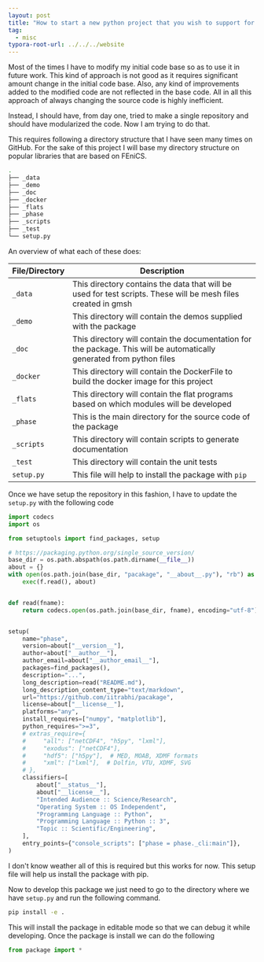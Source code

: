 ```yaml
---
layout: post
title: "How to start a new python project that you wish to support for long."
tag: 
  - misc
typora-root-url: ../../../website
---
```


Most of the times I have to modify my initial code base so as to use it in future work. This kind of approach is not good as it requires significant amount change in the initial code base. Also, any kind of improvements added to the modified code are not reflected in the base code. All in all this approach of always changing the source code is highly inefficient.

Instead, I should have, from day one, tried to make a single repository and should have modularized the code. Now I am trying to do that.

This requires following a directory structure that I have seen many times on GitHub. For the sake of this project I will base my directory structure on popular libraries that are based on FEniCS. 

```bash
.
├── _data
├── _demo
├── _doc
├── _docker
├── _flats
├── _phase
├── _scripts
├── _test
└── setup.py
```



An overview of what each of these does:

| File/Directory | Description                                                  |
| -------------- | ------------------------------------------------------------ |
| `_data`        | This directory contains the data that will be used for test scripts. These will be mesh files created in gmsh |
| `_demo`        | This directory will contain the demos supplied with the package |
| `_doc`         | This directory will contain the documentation for the package. This will be automatically generated from python files |
| `_docker`      | This directory will contain the DockerFile to build the docker image for this project |
| `_flats`       | This directory will contain the flat programs based on which modules will be developed |
| `_phase`       | This is the main directory for the source code of the package |
| `_scripts`     | This directory will contain scripts to generate documentation |
| `_test`        | This directory will contain the unit tests                   |
| `setup.py`     | This file will help to install the package with `pip`        |

Once we have setup the repository in this fashion, I have to update the `setup.py` with the following code

```python
import codecs
import os

from setuptools import find_packages, setup

# https://packaging.python.org/single_source_version/
base_dir = os.path.abspath(os.path.dirname(__file__))
about = {}
with open(os.path.join(base_dir, "pacakage", "__about__.py"), "rb") as f:
    exec(f.read(), about)


def read(fname):
    return codecs.open(os.path.join(base_dir, fname), encoding="utf-8").read()


setup(
    name="phase",
    version=about["__version__"],
    author=about["__author__"],
    author_email=about["__author_email__"],
    packages=find_packages(),
    description="...",
    long_description=read("README.md"),
    long_description_content_type="text/markdown",
    url="https://github.com/iitrabhi/pacakage",
    license=about["__license__"],
    platforms="any",
    install_requires=["numpy", "matplotlib"],
    python_requires=">=3",
    # extras_require={
    #     "all": ["netCDF4", "h5py", "lxml"],
    #     "exodus": ["netCDF4"],
    #     "hdf5": ["h5py"],  # MED, MOAB, XDMF formats
    #     "xml": ["lxml"],  # Dolfin, VTU, XDMF, SVG
    # },
    classifiers=[
        about["__status__"],
        about["__license__"],
        "Intended Audience :: Science/Research",
        "Operating System :: OS Independent",
        "Programming Language :: Python",
        "Programming Language :: Python :: 3",
        "Topic :: Scientific/Engineering",
    ],
    entry_points={"console_scripts": ["phase = phase._cli:main"]},
)
```

I don't know weather all of this is required but this works for now. This setup file will help us install the package with pip.

Now to develop this package we just need to go to the directory where we have `setup.py` and run the following command.

```bash
pip install -e .
```

This will install the package in editable mode so that we can debug it while developing. Once the package is install we can do the following 

``` python
from package import *	
```




